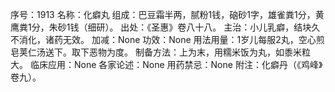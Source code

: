 序号：1913
名称：化癖丸
组成：巴豆霜半两，腻粉1钱，硇砂1字，雄雀粪1分，黄鹰粪1分，朱砂1钱（细研）。
出处：《圣惠》卷八十八。
主治：小儿乳癖，结块久不消化，诸药无效。
加减：None
功效：None
用法用量：1岁儿每服2丸，空心煎皂荚仁汤送下。取下恶物为度。
制备方法：上为末，用糯米饭为丸，如黍米粒大。
临床应用：None
各家论述：None
用药禁忌：None
附注：化癖丹（《鸡峰》卷九）。
